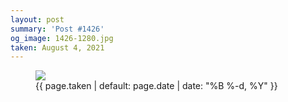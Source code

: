 ```yaml
---
layout: post
summary: 'Post #1426'
og_image: 1426-1280.jpg
taken: August 4, 2021
---
```


<figure class="post">
<img sizes="(min-width: 700px) 50vw, calc(100vw - 2rem)" src="{{ site.assets_url }}/1426-640.jpg" srcset="{{ site.assets_url }}/1426-320.jpg 320w, {{ site.assets_url }}/1426-640.jpg 640w, {{ site.assets_url }}/1426-960.jpg 960w, {{ site.assets_url }}/1426-1280.jpg 1280w"/>
<figcaption>
<time>{{ page.taken | default: page.date | date: "%B %-d, %Y" }}</time>
</figcaption>
</figure>
